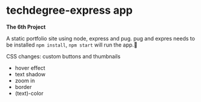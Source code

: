# techdegree-express app
**The 6th Project**

A static portfolio site using node, express and pug.
pug and expres needs to be installed `npm install`, `npm start` will run the app.:call_me_hand:

CSS changes:
custom buttons and thumbnails
- hover effect
- text shadow
- zoom in
- border
- (text)-color
